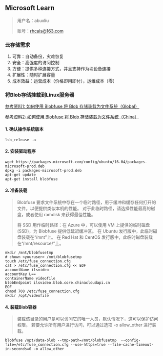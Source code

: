 ## Microsoft Learn
> 用户名：abuxliu
> 
> 账号：rhcals@163.com

### 云存储需求
1. 可靠：自动备份，灾难恢复
2. 安全：高强度的访问控制
3. 方便：提供多种连接方式，并且支持作为块设备连接
4. 扩展性：随时扩展容量
5. 成本效益：运营成本（价格即用即付），运维成本（零）

### 将Blob存储挂载到Linux服务器
[参考资料1: 如何使用 Blobfuse 将 Blob 存储装载为文件系统（Global）](https://docs.microsoft.com/zh-cn/azure/storage/blobs/storage-how-to-mount-container-linux)

[参考资料2: 如何使用 Blobfuse 将 Blob 存储装载为文件系统（China）](https://docs.azure.cn/zh-cn/articles/azure-operations-guide/storage/aog-storage-blob-howto-mount-as-file-system-via-blobfuse)

#### 1. 确认操作系统版本
```
lsb_release -a
```
#### 2. 安装驱动程序
```
wget https://packages.microsoft.com/config/ubuntu/16.04/packages-microsoft-prod.deb
dpkg -i packages-microsoft-prod.deb
apt-get update
apt-get install blobfuse
```

#### 3. 准备装载
> Blobfuse 要求文件系统中存在一个临时路径，用于缓冲和缓存任何打开的文件，以便提供类似本机的性能。 对于此临时路径，请选择性能最高的磁盘，或者使用 ramdisk 来获得最佳性能。
> 
> 将 SSD 用作临时路径：在 Azure 中，可以使用 VM 上提供的临时磁盘 (SSD)，为 Blobfuse 提供低延迟缓冲区。 在 Ubuntu 发行版中，此临时磁盘装载在“/mnt”上。 在 Red Hat 和 CentOS 发行版中，此临时磁盘装载在“/mnt/resource/”上。

```
mkdir /mnt/blobfusetmp
# chown <youruser> /mnt/blobfusetmp
touch /etc/fuse_connection.cfg
cat > /etc/fuse_connection.cfg << EOF
accountName ilsvideo
accountKey L==
containerName videofile
blobEndpoint ilsvideo.blob.core.chinacloudapi.cn
EOF
chmod 700 /etc/fuse_connection.cfg
mkdir /opt/videofile
```

#### 4. 装载Blob容器
>  装载该目录的用户是可以访问它的唯一人员，默认情况下，这可以保护访问权限。 若要允许所有用户进行访问，可以通过选项 -o allow_other 进行装载。

```
blobfuse /opt/data-blob --tmp-path=/mnt/blobfusetmp  --config-file=/etc/fuse_connection.cfg --use-https=true --file-cache-timeout-in-seconds=0 -o allow_other
```








